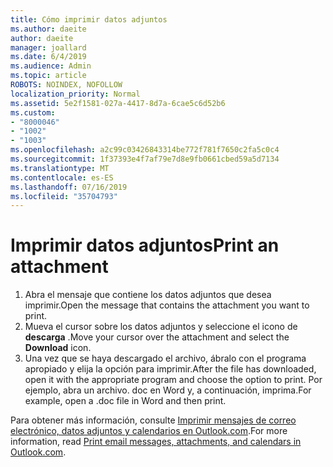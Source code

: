 ```yaml
---
title: Cómo imprimir datos adjuntos
ms.author: daeite
author: daeite
manager: joallard
ms.date: 6/4/2019
ms.audience: Admin
ms.topic: article
ROBOTS: NOINDEX, NOFOLLOW
localization_priority: Normal
ms.assetid: 5e2f1581-027a-4417-8d7a-6cae5c6d52b6
ms.custom:
- "8000046"
- "1002"
- "1003"
ms.openlocfilehash: a2c99c03426843314be772f781f7650c2fa5c0c4
ms.sourcegitcommit: 1f37393e4f7af79e7d8e9fb0661cbed59a5d7134
ms.translationtype: MT
ms.contentlocale: es-ES
ms.lasthandoff: 07/16/2019
ms.locfileid: "35704793"
---
```

# <a name="print-an-attachment"></a><span data-ttu-id="fd216-102">Imprimir datos adjuntos</span><span class="sxs-lookup"><span data-stu-id="fd216-102">Print an attachment</span></span>

1. <span data-ttu-id="fd216-103">Abra el mensaje que contiene los datos adjuntos que desea imprimir.</span><span class="sxs-lookup"><span data-stu-id="fd216-103">Open the message that contains the attachment you want to print.</span></span>
2. <span data-ttu-id="fd216-104">Mueva el cursor sobre los datos adjuntos y seleccione el icono de **descarga** .</span><span class="sxs-lookup"><span data-stu-id="fd216-104">Move your cursor over the attachment and select the **Download** icon.</span></span>
3. <span data-ttu-id="fd216-105">Una vez que se haya descargado el archivo, ábralo con el programa apropiado y elija la opción para imprimir.</span><span class="sxs-lookup"><span data-stu-id="fd216-105">After the file has downloaded, open it with the appropriate program and choose the option to print.</span></span> <span data-ttu-id="fd216-106">Por ejemplo, abra un archivo. doc en Word y, a continuación, imprima.</span><span class="sxs-lookup"><span data-stu-id="fd216-106">For example, open a .doc file in Word and then print.</span></span>

<span data-ttu-id="fd216-107">Para obtener más información, consulte [Imprimir mensajes de correo electrónico, datos adjuntos y calendarios en Outlook.com](https://support.office.com/article/c835b8e5-b310-4cab-ac15-b6eb95149855?wt.mc_id=Office_Outlook_com_Alchemy).</span><span class="sxs-lookup"><span data-stu-id="fd216-107">For more information, read [Print email messages, attachments, and calendars in Outlook.com](https://support.office.com/article/c835b8e5-b310-4cab-ac15-b6eb95149855?wt.mc_id=Office_Outlook_com_Alchemy).</span></span>